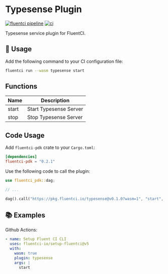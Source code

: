 # Typesense Plugin

[![fluentci pipeline](https://shield.fluentci.io/x/typesense)](https://pkg.fluentci.io/typesense)
[![ci](https://github.com/fluentci-io/services/actions/workflows/typesense.yml/badge.svg)](https://github.com/fluentci-io/services/actions/workflows/typesense.yml)

Typesense service plugin for FluentCI.

## 🚀 Usage

Add the following command to your CI configuration file:

```bash
fluentci run --wasm typesense start
```

## Functions

| Name   | Description                                 |
| ------ | --------------------------------------------|
| start  | Start Typesense Server                       |
| stop   | Stop Typesense Server                        |

## Code Usage

Add `fluentci-pdk` crate to your `Cargo.toml`:

```toml
[dependencies]
fluentci-pdk = "0.2.1"
```

Use the following code to call the plugin:

```rust
use fluentci_pdk::dag;

// ...

dag().call("https://pkg.fluentci.io/typesense@v0.1.0?wasm=1", "start", vec![])?;
```

## 📚 Examples

Github Actions:

```yaml
- name: Setup Fluent CI CLI
  uses: fluentci-io/setup-fluentci@v5
  with:
    wasm: true
    plugin: typesense
    args: |
      start
```
